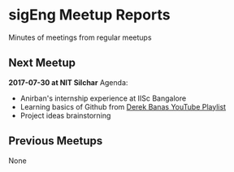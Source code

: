 # sigEng Meetup Reports
Minutes of meetings from regular meetups

## Next Meetup
**2017-07-30 at NIT Silchar**
Agenda:
- Anirban's internship experience at IISc Bangalore
- Learning basics of Github from [Derek Banas YouTube Playlist](https://www.youtube.com/playlist?list=PLGLfVvz_LVvQHO1PfyscjIPkNJjgHsLyH)
- Project ideas brainstorning

## Previous Meetups
None

